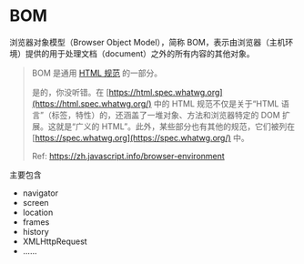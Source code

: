 # BOM

浏览器对象模型（Browser Object Model），简称 BOM，表示由浏览器（主机环境）提供的用于处理文档（document）之外的所有内容的其他对象。



> BOM 是通用 [HTML 规范](https://html.spec.whatwg.org/) 的一部分。
>
> 是的，你没听错。在 [https://html.spec.whatwg.org](https://html.spec.whatwg.org/) 中的 HTML 规范不仅是关于“HTML 语言”（标签，特性）的，还涵盖了一堆对象、方法和浏览器特定的 DOM 扩展。这就是“广义的 HTML”。此外，某些部分也有其他的规范，它们被列在 [https://spec.whatwg.org](https://spec.whatwg.org/) 中。
>
> Ref: https://zh.javascript.info/browser-environment



主要包含

- navigator
- screen
- location
- frames
- history
- XMLHttpRequest
- ......

